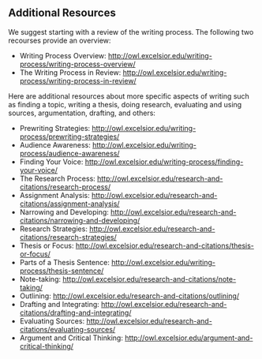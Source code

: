 ## Additional Resources

We suggest starting with a review of the writing process. The following two recourses provide an overview:

* Writing Process Overview: http://owl.excelsior.edu/writing-process/writing-process-overview/
* The Writing Process in Review: http://owl.excelsior.edu/writing-process/writing-process-in-review/

Here are additional resources about more specific aspects of writing such as finding a topic, writing a thesis, doing research, evaluating and using sources, argumentation, drafting, and others:

* Prewriting Strategies: http://owl.excelsior.edu/writing-process/prewriting-strategies/
* Audience Awareness: http://owl.excelsior.edu/writing-process/audience-awareness/
* Finding Your Voice: http://owl.excelsior.edu/writing-process/finding-your-voice/
* The Research Process: http://owl.excelsior.edu/research-and-citations/research-process/
* Assignment Analysis: http://owl.excelsior.edu/research-and-citations/assignment-analysis/
* Narrowing and Developing: http://owl.excelsior.edu/research-and-citations/narrowing-and-developing/
* Research Strategies: http://owl.excelsior.edu/research-and-citations/research-strategies/
* Thesis or Focus: http://owl.excelsior.edu/research-and-citations/thesis-or-focus/ 
* Parts of a Thesis Sentence: http://owl.excelsior.edu/writing-process/thesis-sentence/
* Note-taking: http://owl.excelsior.edu/research-and-citations/note-taking/
* Outlining: http://owl.excelsior.edu/research-and-citations/outlining/
* Drafting and Integrating: http://owl.excelsior.edu/research-and-citations/drafting-and-integrating/
* Evaluating Sources: http://owl.excelsior.edu/research-and-citations/evaluating-sources/
* Argument and Critical Thinking: http://owl.excelsior.edu/argument-and-critical-thinking/
